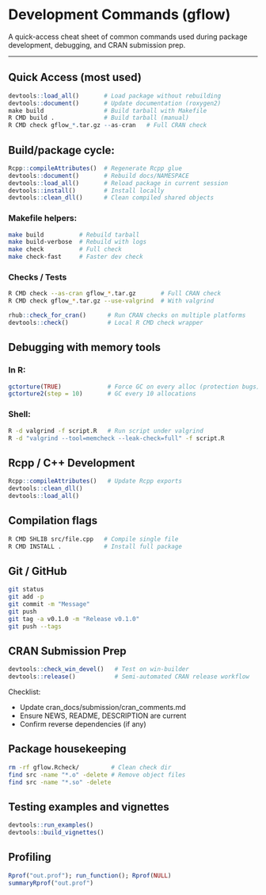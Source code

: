# Development Commands (gflow)

A quick-access cheat sheet of common commands used during package development,
debugging, and CRAN submission prep.

---

## Quick Access (most used)
```r
devtools::load_all()       # Load package without rebuilding
devtools::document()       # Update documentation (roxygen2)
make build                 # Build tarball with Makefile
R CMD build .              # Build tarball (manual)
R CMD check gflow_*.tar.gz --as-cran   # Full CRAN check
```

## Build/package cycle:
```r
Rcpp::compileAttributes()  # Regenerate Rcpp glue
devtools::document()       # Rebuild docs/NAMESPACE
devtools::load_all()       # Reload package in current session
devtools::install()        # Install locally
devtools::clean_dll()      # Clean compiled shared objects
```

### Makefile helpers:
```bash
make build          # Rebuild tarball
make build-verbose  # Rebuild with logs
make check          # Full check
make check-fast     # Faster dev check
```

### Checks / Tests
```bash
R CMD check --as-cran gflow_*.tar.gz       # Full CRAN check
R CMD check gflow_*.tar.gz --use-valgrind  # With valgrind
```

```r
rhub::check_for_cran()      # Run CRAN checks on multiple platforms
devtools::check()           # Local R CMD check wrapper
```

## Debugging with memory tools
### In R:
```r
gctorture(TRUE)             # Force GC on every alloc (protection bugs)
gctorture2(step = 10)       # GC every 10 allocations
```

### Shell:
```bash
R -d valgrind -f script.R   # Run script under valgrind
R -d "valgrind --tool=memcheck --leak-check=full" -f script.R
```

## Rcpp / C++ Development
```r
Rcpp::compileAttributes()   # Update Rcpp exports
devtools::clean_dll()
devtools::load_all()
```

## Compilation flags
```bash
R CMD SHLIB src/file.cpp   # Compile single file
R CMD INSTALL .            # Install full package
```

## Git / GitHub
```bash
git status
git add -p
git commit -m "Message"
git push
git tag -a v0.1.0 -m "Release v0.1.0"
git push --tags
```

## CRAN Submission Prep
```r
devtools::check_win_devel()   # Test on win-builder
devtools::release()           # Semi-automated CRAN release workflow
```

Checklist:
- Update cran_docs/submission/cran_comments.md
- Ensure NEWS, README, DESCRIPTION are current
- Confirm reverse dependencies (if any)

## Package housekeeping
```bash
rm -rf gflow.Rcheck/         # Clean check dir
find src -name "*.o" -delete # Remove object files
find src -name "*.so" -delete
```

## Testing examples and vignettes
```r
devtools::run_examples()
devtools::build_vignettes()
```

## Profiling
```r
Rprof("out.prof"); run_function(); Rprof(NULL)
summaryRprof("out.prof")
```


